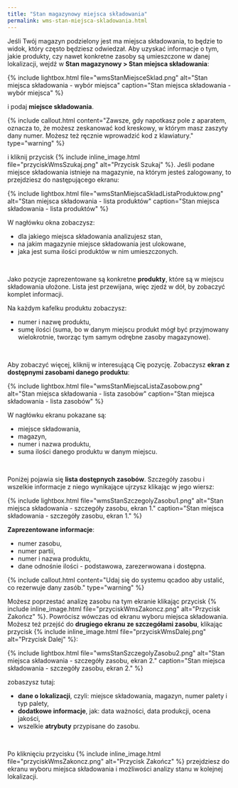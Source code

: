 ```yaml
---
title: "Stan magazynowy miejsca składowania"
permalink: wms-stan-miejsca-skladowania.html 
---
```


Jeśli Twój magazyn podzielony jest ma miejsca składowania, to będzie to widok, który często będziesz odwiedzał. Aby uzyskać informacje o tym, jakie produkty, czy nawet konkretne zasoby są umieszczone w danej lokalizacji, wejdź w **Stan magazynowy > Stan miejsca składowania**:

{% include lightbox.html file="wmsStanMiejsceSklad.png" alt="Stan miejsca składowania - wybór miejsca" caption="Stan miejsca składowania - wybór miejsca" %}

i podaj **miejsce składowania**. 

{% include callout.html content="Zawsze, gdy napotkasz pole z aparatem, oznacza to, że możesz zeskanować kod kreskowy, w którym masz zaszyty dany numer. Możesz też ręcznie wprowadzić kod z klawiatury." type="warning" %}

i kliknij przycisk {% include inline_image.html file="przyciskWmsSzukaj.png" alt="Przycisk Szukaj" %}. Jeśli podane miejsce składowania istnieje na magazynie, na którym jesteś zalogowany, to przejdziesz do następującego ekranu:

{% include lightbox.html file="wmsStanMiejscaSkladListaProduktow.png" alt="Stan miejsca składowania - lista produktów" caption="Stan miejsca składowania - lista produktów" %}

W nagłówku okna zobaczysz:
- dla jakiego miejsca składowania analizujesz stan,
- na jakim magazynie miejsce składowania jest ulokowane,
- jaka jest suma ilości produktów w nim umieszczonych.

<br/>

Jako pozycje zaprezentowane są konkretne **produkty**, które są w miejscu składowania ułożone. Lista jest przewijana, więc zjedź w dół, by zobaczyć komplet informacji. 

Na każdym kafelku produktu zobaczysz:
- numer i nazwę produktu,
- sumę ilości (suma, bo w danym miejscu produkt mógł być przyjmowany wielokrotnie, tworząc tym samym odrębne zasoby magazynowe).

<br/>

Aby zobaczyć więcej, kliknij w interesującą Cię pozycję. Zobaczysz **ekran z dostępnymi zasobami danego produktu**:

{% include lightbox.html file="wmsStanMiejscaListaZasobow.png" alt="Stan miejsca składowania - lista zasobów" caption="Stan miejsca składowania - lista zasobów" %}

W nagłówku ekranu pokazane są:
- miejsce składowania,
- magazyn,
- numer i nazwa produktu,
- suma ilości danego produktu w danym miejscu.

<br/>

Poniżej pojawia się **lista dostępnych zasobów**. Szczegóły zasobu i wszelkie informacje z niego wynikające ujrzysz klikając w jego wiersz:

{% include lightbox.html file="wmsStanSzczegolyZasobu1.png" alt="Stan miejsca składowania - szczegóły zasobu, ekran 1." caption="Stan miejsca składowania - szczegóły zasobu, ekran 1." %}

**Zaprezentowane informacje**:
- numer zasobu,
- numer partii,
- numer i nazwa produktu,
- dane odnośnie ilości - podstawowa, zarezerwowana i dostępna.

{% include callout.html content="Udaj się do systemu qcadoo aby ustalić, co rezerwuje dany zasób." type="warning" %}

Możesz poprzestać analizę zasobu na tym ekranie klikając przycisk {% include inline_image.html file="przyciskWmsZakoncz.png" alt="Przycisk Zakończ" %}. Powrócisz wówczas od ekranu wyboru miejsca składowania. Możesz też przejść do **drugiego ekranu ze szczegółami zasobu**, klikając przycisk {% include inline_image.html file="przyciskWmsDalej.png" alt="Przycisk Dalej" %}:

{% include lightbox.html file="wmsStanSzczegolyZasobu2.png" alt="Stan miejsca składowania - szczegóły zasobu, ekran 2." caption="Stan miejsca składowania - szczegóły zasobu, ekran 2." %}

zobaszysz tutaj:
- **dane o lokalizacji**, czyli: miejsce składowania, magazyn, numer palety i typ palety,
- **dodatkowe informacje**, jak: data ważności, data produkcji, ocena jakości,
- wszelkie **atrybuty** przypisane do zasobu.

<br/>

Po kliknięciu przycisku {% include inline_image.html file="przyciskWmsZakoncz.png" alt="Przycisk Zakończ" %} przejdziesz do ekranu wyboru miejsca składowania i możliwości analizy stanu w kolejnej lokalizacji.
